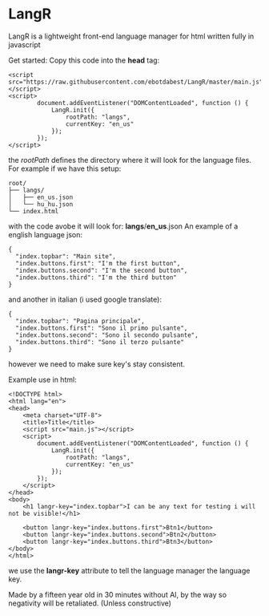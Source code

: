 # LangR

LangR is a lightweight front-end language manager for html written fully in javascript

Get started:
Copy this code into the **head** tag:
```
<script src="https://raw.githubusercontent.com/ebotdabest/LangR/master/main.js"></script>
<script>
        document.addEventListener("DOMContentLoaded", function () {
            LangR.init({
                rootPath: "langs",
                currentKey: "en_us"
            });
        });
</script>
```

the *rootPath* defines the directory where it will look for the language files.
For example if we have this setup:
```
root/
├── langs/
│   ├── en_us.json
│   └── hu_hu.json
└── index.html
```

with the code avobe it will look for: **langs**/**en_us**.json
An example of a english language json:
```
{
  "index.topbar": "Main site",
  "index.buttons.first": "I'm the first button",
  "index.buttons.second": "I'm the second button",
  "index.buttons.third": "I'm the third button"
}
```
and another in italian (i used google translate):
```
{
  "index.topbar": "Pagina principale",
  "index.buttons.first": "Sono il primo pulsante",
  "index.buttons.second": "Sono il secondo pulsante",
  "index.buttons.third": "Sono il terzo pulsante"
}
```
however we need to make sure key's stay consistent.

Example use in html:
```
<!DOCTYPE html>
<html lang="en">
<head>
    <meta charset="UTF-8">
    <title>Title</title>
    <script src="main.js"></script>
    <script>
        document.addEventListener("DOMContentLoaded", function () {
            LangR.init({
                rootPath: "langs",
                currentKey: "en_us"
            });
        });
    </script>
</head>
<body>
    <h1 langr-key="index.topbar">I can be any text for testing i will not be visible!</h1>

    <button langr-key="index.buttons.first">Btn1</button>
    <button langr-key="index.buttons.second">Btn2</button>
    <button langr-key="index.buttons.third">Btn3</button>
</body>
</html>
```

we use the **langr-key** attribute to tell the language manager the language key.


Made by a fifteen year old in 30 minutes without AI, by the way so negativity will be retaliated.
(Unless constructive)

